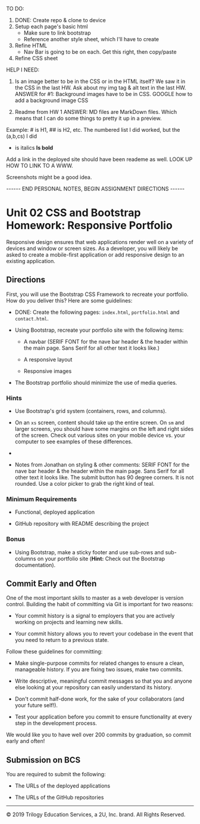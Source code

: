 TO DO:
1) DONE: Create repo & clone to device
2) Setup each page's basic html
   * Make sure to link bootstrap
   * Reference another style sheet, which I'll have to create 
3) Refine HTML
   * Nav Bar is going to be on each. Get this right, then copy/paste
4) Refine CSS sheet


HELP I NEED:
1) Is an image better to be in the CSS or in the HTML itself? We saw it in the CSS in the last HW. Ask about my img tag & alt text in the last HW.
ANSWER for #1: Background images have to be in CSS. 
GOOGLE how to add a background image CSS

2) Readme from HW 1
ANSWER: MD files are MarkDown files. Which means that I can do some things to pretty it up in a preview.

Example: # is H1, ## is H2, etc. The numbered list I did worked, but the (a,b,cs) I did
* is italics
**Is bold**

Add a link in the deployed site should have been reademe as well. LOOK UP HOW TO LINK TO A WWW.

Screenshots might be a good idea.

------ END PERSONAL NOTES, BEGIN ASSIGNMENT DIRECTIONS ------

# Unit 02 CSS and Bootstrap Homework: Responsive Portfolio

Responsive design ensures that web applications render well on a variety of devices and window or screen sizes. As a developer, you will likely be asked to create a mobile-first application or add responsive design to an existing application. 


## Directions

First, you will use the Bootstrap CSS Framework to recreate your portfolio. How do you deliver this? Here are some guidelines:

* DONE: Create the following pages: `index.html`, `portfolio.html` and `contact.html`.

* Using Bootstrap, recreate your portfolio site with the following items:

   * A navbar (SERIF FONT for the nave bar header & the header within the main page. Sans Serif for all other text it looks like.)

   * A responsive layout

   * Responsive images

* The Bootstrap portfolio should minimize the use of media queries.


### Hints

* Use Bootstrap's grid system (containers, rows, and columns).

* On an `xs` screen, content should take up the entire screen. On `sm` and larger screens, you should have some margins on the left and right sides of the screen. Check out various sites on your mobile device vs. your computer to see examples of these differences.

*   <meta name="viewport" content="width=device-width, initial-scale=1.0">

* Notes from Jonathan on styling & other comments:
SERIF FONT for the nave bar header & the header within the main page. Sans Serif for all other text it looks like.
The submit button has 90 degree corners. It is not rounded.
Use a color picker to grab the right kind of teal.


### Minimum Requirements

* Functional, deployed application

* GitHub repository with README describing the project


### Bonus

* Using Bootstrap, make a sticky footer and use sub-rows and sub-columns on your portfolio site (**Hint:** Check out the Bootstrap documentation).


## Commit Early and Often

One of the most important skills to master as a web developer is version control. Building the habit of committing via Git is important for two reasons:

* Your commit history is a signal to employers that you are actively working on projects and learning new skills.

* Your commit history allows you to revert your codebase in the event that you need to return to a previous state.

Follow these guidelines for committing:

* Make single-purpose commits for related changes to ensure a clean, manageable history. If you are fixing two issues, make two commits.

* Write descriptive, meaningful commit messages so that you and anyone else looking at your repository can easily understand its history.

* Don't commit half-done work, for the sake of your collaborators (and your future self!).

* Test your application before you commit to ensure functionality at every step in the development process.

We would like you to have well over 200 commits by graduation, so commit early and often!


## Submission on BCS

You are required to submit the following:

* The URLs of the deployed applications

* The URLs of the GitHub repositories

- - -

© 2019 Trilogy Education Services, a 2U, Inc. brand. All Rights Reserved.
